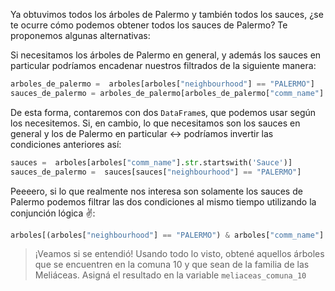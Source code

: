 Ya obtuvimos todos los árboles de Palermo y también todos los sauces, ¿se te ocurre cómo podemos obtener todos los sauces de Palermo? Te proponemos algunas alternativas:

Si necesitamos los árboles de Palermo en general, y además los sauces en particular podríamos encadenar nuestros filtrados de la siguiente manera:

```python
arboles_de_palermo =  arboles[arboles["neighbourhood"] == "PALERMO"]
sauces_de_palermo = arboles_de_palermo[arboles_de_palermo["comm_name"].str.startswith('Sauce')]
```

De esta forma, contaremos con dos `DataFrame`s, que podemos usar según los necesitemos. Si, en cambio, lo que necesitamos son los sauces en general y los de Palermo en particular ↔️ podríamos invertir las condiciones anteriores así:

```python
sauces =  arboles[arboles["comm_name"].str.startswith('Sauce')]
sauces_de_palermo =  sauces[sauces["neighbourhood"] == "PALERMO"]
```

Peeeero, si lo que realmente nos interesa son solamente los sauces de Palermo podemos filtrar las dos condiciones al mismo tiempo utilizando la conjunción lógica ✌️:

```python
arboles[(arboles["neighbourhood"] == "PALERMO") & arboles["comm_name"].str.startswith("Sauce")]
```

> ¡Veamos si se entendió!  Usando todo lo visto, obtené aquellos árboles que se encuentren en la comuna 10 y que sean de la familia de las Meliáceas. Asigná el resultado en la variable `meliaceas_comuna_10`
